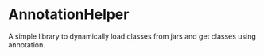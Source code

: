 AnnotationHelper
================

A simple library to dynamically load classes from jars and get classes using annotation.